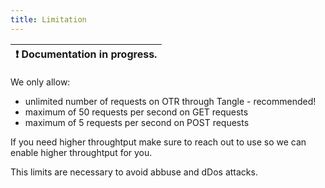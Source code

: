 ```yaml
---
title: Limitation
---
```


| :exclamation:  Documentation in progress. |
|-------------------------------------------------- |

We only allow:

- unlimited number of requests on OTR through Tangle - recommended! 
- maximum of 50 requests per second on GET requests
- maximum of 5 requests per second on POST requests

If you need higher throughtput make sure to reach out to use so we can enable higher throughtput for you. 

This limits are necessary to avoid abbuse and dDos attacks. 